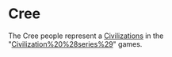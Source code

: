 # Cree

The Cree people represent a [Civilizations](civilization) in the "[Civilization%20%28series%29](Civilization)" games.